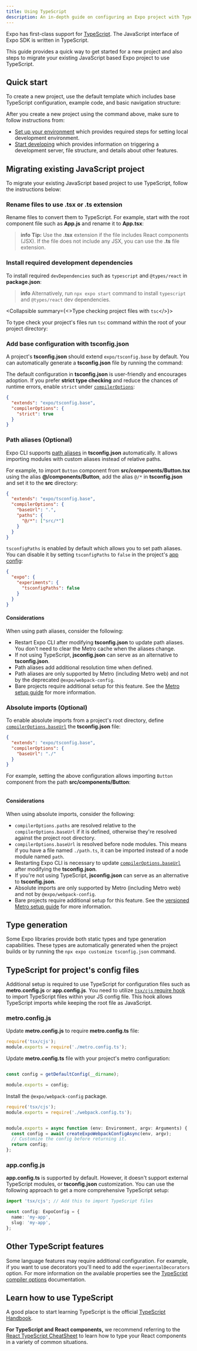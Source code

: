```yaml
---
title: Using TypeScript
description: An in-depth guide on configuring an Expo project with TypeScript.
---
```


Expo has first-class support for [TypeScript](https://www.typescriptlang.org/). The JavaScript interface of Expo SDK is written in TypeScript.

This guide provides a quick way to get started for a new project and also steps to migrate your existing JavaScript based Expo project to use TypeScript.

## Quick start

To create a new project, use the default template which includes base TypeScript configuration, example code, and basic navigation structure:

After you create a new project using the command above, make sure to follow instructions from:

- [Set up your environment](/get-started/set-up-your-environment/) which provides required steps for setting local development environment.
- [Start developing](/get-started/start-developing/) which provides information on triggering a development server, file structure, and details about other features.

## Migrating existing JavaScript project

To migrate your existing JavaScript based project to use TypeScript, follow the instructions below:

<Step label="1">

### Rename files to use .tsx or .ts extension

Rename files to convert them to TypeScript. For example, start with the root component file such as **App.js** and rename it to **App.tsx**:

> **info** **Tip:** Use the **.tsx** extension if the file includes React components (JSX). If the file does not include any JSX, you can use the **.ts** file extension.

</Step>

<Step label="2">

### Install required development dependencies

To install required `devDependencies` such as `typescript` and `@types/react` in **package.json**:

<Tabs>

<Tab label="macOS/Linux">

</Tab>

<Tab label="Windows">

</Tab>

</Tabs>

> **info** Alternatively, run `npx expo start` command to install `typescript` and `@types/react` dev dependencies.

<Collapsible summary={<>Type checking project files with <CODE>tsc</CODE></>}>

To type check your project's files run `tsc` command within the root of your project directory:

</Collapsible>

</Step>

<Step label="3">

### Add base configuration with tsconfig.json

A project's **tsconfig.json** should extend `expo/tsconfig.base` by default. You can automatically generate a **tsconfig.json** file by running the command:

The default configuration in **tsconfig.json** is user-friendly and encourages adoption. If you prefer **strict type checking** and reduce the chances of runtime errors, enable `strict` under [`compilerOptions`](https://www.typescriptlang.org/docs/handbook/compiler-options.html):

```json tsconfig.json
{
  "extends": "expo/tsconfig.base",
  "compilerOptions": {
    "strict": true
  }
}
```

</Step>

<Step label="4">

### Path aliases (Optional)

Expo CLI supports [path aliases](https://www.typescriptlang.org/docs/handbook/module-resolution.html#path-mapping) in **tsconfig.json** automatically. It allows importing modules with custom aliases instead of relative paths.

For example, to import `Button` component from **src/components/Button.tsx** using the alias **@/components/Button**, add the alias `@/*` in **tsconfig.json** and set it to the **src** directory:

```json tsconfig.json
{
  "extends": "expo/tsconfig.base",
  "compilerOptions": {
    "baseUrl": ".",
    "paths": {
      "@/*": ["src/*"]
    }
  }
}
```

<Collapsible summary="Disable path aliases">

`tsconfigPaths` is enabled by default which allows you to set path aliases. You can disable it by setting `tsconfigPaths` to `false` in the project's [app config](/workflow/configuration/):

```json app.json
{
  "expo": {
    "experiments": {
      "tsconfigPaths": false
    }
  }
}
```

</Collapsible>

#### Considerations

When using path aliases, consider the following:

- Restart Expo CLI after modifying **tsconfig.json** to update path aliases. You don't need to clear the Metro cache when the aliases change.
- If not using TypeScript, **jsconfig.json** can serve as an alternative to **tsconfig.json**.
- Path aliases add additional resolution time when defined.
- Path aliases are only supported by Metro (including Metro web) and not by the deprecated `@expo/webpack-config`.
- Bare projects require additional setup for this feature. See the [Metro setup guide](/versions/latest/config/metro#bare-workflow-setup) for more information.

</Step>

<Step label="5">

### Absolute imports (Optional)

To enable absolute imports from a project's root directory, define [`compilerOptions.baseUrl`](https://www.typescriptlang.org/docs/handbook/module-resolution.html#base-url) the **tsconfig.json** file:

```json tsconfig.json
{
  "extends": "expo/tsconfig.base",
  "compilerOptions": {
    "baseUrl": "./"
  }
}
```

For example, setting the above configuration allows importing `Button` component from the path **src/components/Button**:

```tsx

```

#### Considerations

When using absolute imports, consider the following:

- `compilerOptions.paths` are resolved relative to the `compilerOptions.baseUrl` if it is defined, otherwise they're resolved against the project root directory.
- `compilerOptions.baseUrl` is resolved before node modules. This means if you have a file named `./path.ts`, it can be imported instead of a node module named `path`.
- Restarting Expo CLI is necessary to update [`compilerOptions.baseUrl`](https://www.typescriptlang.org/docs/handbook/module-resolution.html#base-url) after modifying the **tsconfig.json**.
- If you're not using TypeScript, **jsconfig.json** can serve as an alternative to **tsconfig.json**.
- Absolute imports are only supported by Metro (including Metro web) and not by `@expo/webpack-config`.
- Bare projects require additional setup for this feature. See the [versioned Metro setup guide](/versions/latest/config/metro#bare-workflow-setup) for more information.

</Step>

## Type generation

Some Expo libraries provide both static types and type generation capabilities. These types are automatically generated when the project builds or by running the `npx expo customize tsconfig.json` command.

## TypeScript for project's config files

Additional setup is required to use TypeScript for configuration files such as **metro.config.js** or **app.config.js**. You need to utilize [`tsx/cjs` require hook](https://tsx.is/dev-api/entry-point#commonjs-mode-only) to import TypeScript files within your JS config file. This hook allows TypeScript imports while keeping the root file as JavaScript.

<Tabs>

<Tab label="macOS/Linux">

</Tab>

<Tab label="Windows">

</Tab>

</Tabs>

### metro.config.js

Update **metro.config.js** to require **metro.config.ts** file:

```js metro.config.js
require('tsx/cjs');
module.exports = require('./metro.config.ts');
```

Update **metro.config.ts** file with your project's metro configuration:

```ts metro.config.ts

const config = getDefaultConfig(__dirname);

module.exports = config;
```

<Collapsible summary="Deprecated: webpack.config.js">

Install the `@expo/webpack-config` package.

```js webpack.config.js
require('tsx/cjs');
module.exports = require('./webpack.config.ts');
```

```ts webpack.config.ts

module.exports = async function (env: Environment, argv: Arguments) {
  const config = await createExpoWebpackConfigAsync(env, argv);
  // Customize the config before returning it.
  return config;
};
```

</Collapsible>

### app.config.js

**app.config.ts** is supported by default. However, it doesn't support external TypeScript modules, or **tsconfig.json** customization. You can use the following approach to get a more comprehensive TypeScript setup:

```ts app.config.ts
import 'tsx/cjs'; // Add this to import TypeScript files

const config: ExpoConfig = {
  name: 'my-app',
  slug: 'my-app',
};

```

## Other TypeScript features

Some language features may require additional configuration. For example, if you want to use decorators you'll need to add the `experimentalDecorators` option. For more information on the available properties see the [TypeScript compiler options](https://www.typescriptlang.org/docs/handbook/compiler-options.html) documentation.

## Learn how to use TypeScript

A good place to start learning TypeScript is the official [TypeScript Handbook](https://www.typescriptlang.org/docs/handbook/2/everyday-types.html).

**For TypeScript and React components,** we recommend referring to the [React TypeScript CheatSheet](https://github.com/typescript-cheatsheets/react) to learn how to type your React components in a variety of common situations.